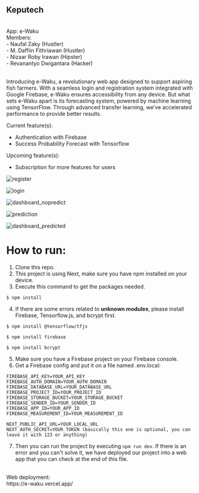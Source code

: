 <h2>Keputech</h2><br />
App: e-Waku<br />
Members:<br />
- Naufal Zaky (Hustler)<br />
- M. Daffiin Fithriawan (Hustler)<br />
- Nizaar Roby Irawan (Hipster)<br />
- Revanantyo Dwigantara (Hacker)<br />
<br />

Introducing e-Waku, a revolutionary web app designed to support aspiring fish farmers. With a seamless login and registration system integrated with Google Firebase, e-Waku ensures accessibility from any device. But what sets e-Waku apart is its forecasting system, powered by machine learning using TensorFlow. Through advanced transfer learning, we've accelerated performance to provide better results.

Current feature(s):
- Authentication with Firebase
- Success Probability Forecast with Tensorflow

Upcoming feature(s):
- Subscription for more features for users

![register](https://github.com/xmall75/e-Waku/assets/34641833/03daa4ea-9e50-498f-8800-2474be5e61b0)

![login](https://github.com/xmall75/e-Waku/assets/34641833/aac92bc6-6073-42b2-b74b-4243034ee3aa)

![dashboard_nopredict](https://github.com/xmall75/e-Waku/assets/34641833/9f55d17a-e964-4c0c-b658-95430b26bada)

![prediction](https://github.com/xmall75/e-Waku/assets/34641833/052696c2-0f99-4af0-ae98-5ffedf2f3c49)

![dashboard_predicted](https://github.com/xmall75/e-Waku/assets/34641833/61c9f542-abb3-4f1e-8f75-40ada818a9ee)

# How to run:
1. Clone this repo.
2. This project is using Next, make sure you have npm installed on your device.
3. Execute this command to get the packages needed.
```
$ npm install
```
4. If there are some errors related to **unknown modules**, please install Firebase, Tensorflow.js, and bcrypt first.
```
$ npm install @tensorflow/tfjs
```
```
$ npm install firebase
```
```
$ npm install bcrypt
```
5. Make sure you have a Firebase project on your Firebase console.
6. Get a Firebase config and put it on a file named .env.local:
```
FIREBASE_API_KEY=YOUR_API_KEY
FIREBASE_AUTH_DOMAIN=YOUR_AUTH_DOMAIN
FIREBASE_DATABASE_URL=YOUR_DATABASE_URL
FIREBASE_PROJECT_ID=YOUR_PROJECT_ID
FIREBASE_STORAGE_BUCKET=YOUR_STORAGE_BUCKET
FIREBASE_SENDER_ID=YOUR_SENDER_ID
FIREBASE_APP_ID=YOUR_APP_ID
FIREBASE_MEASUREMENT_ID=YOUR_MEASUREMENT_ID

NEXT_PUBLIC_API_URL=YOUR_LOCAL_URL
NEXT_AUTH_SECRET=YOUR_TOKEN (basically this one is optional, you can leave it with 123 or anything)
```
7. Then you can run the project by executing `npm run dev`. If there is an error and you can't solve it, we have deployed our project into a web app that you can check at the end of this file.

<br />
Web deployment:<br />
https://e-waku.vercel.app/
